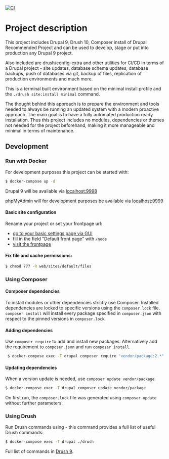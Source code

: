 [![CI](https://github.com/kalwar/drupal9/actions/workflows/main.yml/badge.svg?branch=main)](https://github.com/kalwar/drupal9/actions/workflows/main.yml)

# Project description
This project includes Drupal 9, Drush 10, Composer install of Drupal Recommended Project and can be used to develop, stage or put into production any Drupal 9 project.

Also included are drush/config-extra and other utilities for CI/CD in terms of a Drupal project - site updates, database schema updates, database backups, push of databases via git, backup of files, replication of production environments and much more.

This is a terminal built environment based on the minimal install profile and the `./drush site:install minimal` command.

The thought behind this approach is to prepare the environment and tools needed to always be running an updated system with a modern proactive approach. The main goal is to have a fully automated production ready installation. Thus this project includes no modules, dependencies or themes not needed for the project beforehand, making it more manageable and minimal in terms of maintenance.

## Development


### Run with Docker

For development purposes this project can be started with:

   ```sh
   $ docker-compose up -d
   ```

Drupal 9 will be available via [localhost:9998](http://localhost:9998/)

phpMyAdmin will for development purposes be available via [localhost:9999](http://localhost:9999/)

#### Basic site configuration
Rename your project or set your frontpage url:

- [go to your basic settings page via GUI](http://localhost:9998/admin/config/system/site-information)
- fill in the field "Default front page" with `/node`
- [visit the frontpage](http://localhost:9998/)

#### Fix file and cache permissions:

   ```sh
   $ chmod 777 -R web/sites/default/files
   ```

### Using Composer

#### Composer dependencies

To install modules or other dependencies strictly use Composer. Installed dependencies are locked to specific versions using the `composer.lock` file. `composer install` will install every package specified in `composer.json` with respect to the pinned versions in `composer.lock`.

#### Adding dependencies

Use `composer require` to add and install new packages. Alternatively add the requirement to `composer.json` and run `composer install`.

   ```sh
    $ docker-compose exec -T drupal composer require "vendor/package:2.*"
   ```

#### Updating dependencies

When a version update is needed, use `composer update vendor/package`.

   ```sh
   $ docker-compose exec -T drupal composer update vendor/package
   ```

On first run, the `composer.lock` file was generated using `composer update` without further parameters.


### Using Drush
Run Drush commands using - this command provides a full list of useful Drush commands:

   ```sh
   $ docker-compose exec -T drupal ./drush
   ```
Full list of commands in [Drush 9](https://drushcommands.com/drush-9x/).
